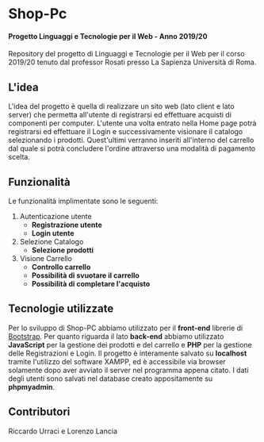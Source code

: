 # Shop-Pc
#### Progetto Linguaggi e Tecnologie per il Web - Anno 2019/20
Repository del progetto di Linguaggi e Tecnologie per il Web per il corso 2019/20 tenuto dal professor Rosati presso La Sapienza Università di Roma.

## L'idea
L'idea del progetto è quella di realizzare un sito web (lato client e lato server) che permetta all'utente di registrarsi ed effettuare acquisti di componenti per computer. L'utente una volta entrato nella Home page potrà registrarsi ed effettuare il Login e successivamente visionare il catalogo selezionando i prodotti. Quest'ultimi verranno inseriti all'interno del carrello dal quale si potrà concludere l'ordine attraverso una modalità di pagamento scelta.

## Funzionalità
Le funzionalità implimentate sono le seguenti: 
1. Autenticazione utente 
    * **Registrazione utente** 
    * **Login utente**
2. Selezione Catalogo 
    * **Selezione prodotti**
3. Visione Carrello 
    * **Controllo carrello**
    * **Possibilità di svuotare il carrello**
    * **Possibilità di completare l'acquisto**
    
## Tecnologie utilizzate 
Per lo sviluppo di Shop-PC abbiamo utilizzato per il **front-end** librerie di [Bootstrap](https://getbootstrap.com/). Per quanto riguarda il lato **back-end** abbiamo utilizzato **JavaScript** per la gestione dei prodotti e del carrello e **PHP** per la gestione delle Registrazioni e Login.
Il progetto è interamente salvato su **localhost** tramite l'utilizzo del software XAMPP, ed è accessibile via browser solamente dopo aver avviato il server nel programma appena citato.
I dati degli utenti sono salvati nel database creato appositamente su **phpmyadmin**.

## Contributori 
Riccardo Urraci e Lorenzo Lancia
